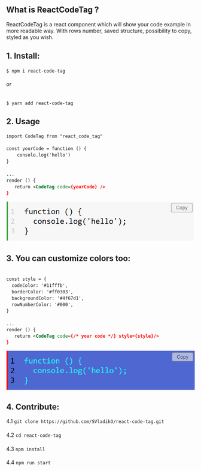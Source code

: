 ## What is ReactCodeTag ?
ReactCodeTag is a react component which will show your
code example in more readable way. With rows number, saved structure, 
possibility to copy, styled as you wish.


## 1. Install:

`$ npm i react-code-tag` 
###### or
`$ yarn add react-code-tag`

## 2. Usage 

```xml
import CodeTag from "react_code_tag"

const yourCode = function () {
    console.log('hello')
}

...
render () {
   return <CodeTag code={yourCode} />
}
```
![example](https://github.com/SVladikO/react_code_tag/blob/master/src/react_code_tag_example.png?raw=true)

## 3. You can customize colors too:
```xml

const style = {
  codeColor: '#11fffb',
  borderColor: '#ff0303',
  backgroundColor: '#4f67d1',
  rowNumberColor: '#000',
}

...
render () {
   return <CodeTag code={/* your code */} style={style}/>
}
```
![example](https://github.com/SVladikO/react_code_tag/blob/master/src/react_code_tag_example_custom.png?raw=true)


## 4. Contribute:
4.1 ```git clone https://github.com/SVladikO/react-code-tag.git```
####
4.2 ```cd react-code-tag```
####
4.3 ```npm install```
####
4.4 ```npm run start```


